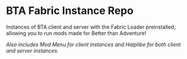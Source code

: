 # BTA Fabric Instance Repo

Instances of BTA client and server with the Fabric Loader preinstalled, allowing you to run mods made for Better than Adventure!

*Also includes Mod Menu for client instances and Halplibe for both client and server instances.*
  
